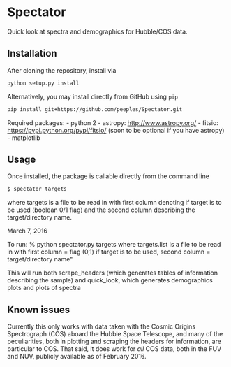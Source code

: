 # Spectator

Quick look at spectra and demographics for Hubble/COS data.

## Installation

After cloning the repository, install via

```bash
python setup.py install
```

Alternatively, you may install directly from GitHub using `pip`

```bash
pip install git+https://github.com/peeples/Spectator.git
```

Required packages:
    - python 2
    - astropy: http://www.astropy.org/
    - fitsio: https://pypi.python.org/pypi/fitsio/ (soon to be optional if you 
    have astropy)
    - matplotlib

## Usage

Once installed, the package is callable directly from the command line

```bash
$ spectator targets
```

where targets is a file to be read in with first column denoting if target is 
to be used (boolean 0/1 flag) and the second column describing the 
target/directory name.

March 7, 2016

To run:
% python spectator.py targets
where targets.list is a file to be read in with
first column = flag (0,1) if target is to be used,
second column = target/directory name"  

This will run both scrape_headers (which generates tables of information 
describing the sample) and quick_look, which generates demographics plots and 
plots of spectra

## Known issues

Currently this only works with data taken with the Cosmic Origins Spectrograph 
(COS) aboard the Hubble Space Telescope, and many of the peculiarities, both in 
plotting and scraping the headers for information, are particular to COS. That 
said, it does work for _all_ COS data, both in the FUV and NUV, publicly 
available as of February 2016.
